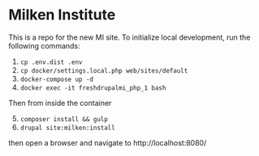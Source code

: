 # Milken Institute #

This is a repo for the new MI site. To initialize local development, run the following commands:

1. ```cp .env.dist .env```
2. ```cp docker/settings.local.php web/sites/default```
3. ```docker-compose up -d```
4. ```docker exec -it freshdrupalmi_php_1 bash```

Then from inside the container

5. ```composer install && gulp```
6. ```drupal site:milken:install```

then open a browser and navigate to http://localhost:8080/

